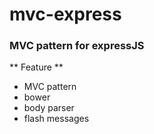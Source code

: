 # mvc-express
### MVC pattern for expressJS
** Feature **
- MVC pattern
- bower
- body parser
- flash messages


